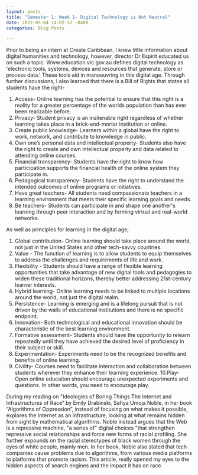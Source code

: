 ```yaml
---
layout: posts
title: "Semester 1: Week 1- Digital Technology is Not Neutral"
date: 2022-05-04 14:02:57 -0400
categories: Blog Posts

---
```


Prior to being an intern at Create Caribbean, I knew little information about digital humanities and technology, however, director Dr Espirit educated us on such a topic. Www.education.vic.gov.au defines digital technology as 'electronic tools, systems, devices and resources that generate, store or process data.' These tools aid in manoeuvring in this digital age. Through further discussions, I also learned that there is a Bill of Rights that states all students have the right-
1. Access- Online learning has the potential to ensure that this right is a reality for a greater percentage of the worlds population than has ever been realizable before.
2. Privacy- Student privacy is an inalienable right regardless of whether learning takes place in a brick-and-mortar institution or online.
3. Create public knowledge- Learners within a global have the right to work, network, and contribute to knowledge in public.
4. Own one’s personal data and intellectual property- Students also have the right to create and own intellectual property and data related to attending online courses.
5. Financial transparency- Students have the right to know how participation supports the financial health of the online system they participate in.
6. Pedagogical transparency- Students have the right to understand the intended outcomes of online programs or initiatives.
7. Have great teachers- All students need compassionate teachers in a learning environment that meets their specific learning goals and needs.
8. Be teachers- Students can participate in and shape one another's learning through peer interaction and by forming virtual and real-world networks.

As well as principles for learning in the digital age;
1. Global contribution- Online learning should take place around the world, not just in the United States and other tech-savvy countries.
2. Value - The function of learning is to allow students to equip themselves to address the challenges and requirements of life and work.
3. Flexibility - Students should have a range of flexible learning opportunities that take advantage of new digital tools and pedagogies to widen these traditional horizons, thereby better addressing 21st-century learner interests.
4. Hybrid learning- Online learning needs to be linked to multiple locations around the world, not just the digital realm.
5. Persistence- Learning is emerging and is a lifelong pursuit that is not driven by the walls of educational institutions and there is no specific endpoint.
6. Innovation- Both technological and educational innovation should be characteristic of the best learning environment.
7. Formative assessment- Students should have the opportunity to relearn repeatedly until they have achieved the desired level of proficiency in their subject or skill.
8. Experimentation- Experiments need to be the recognized benefits and benefits of online learning.
9. Civility- Courses need to facilitate interaction and collaboration between students wherever they enhance their learning experience.
10.Play- Open online education should encourage unexpected experiments and questions. In other words, you need to encourage play.

During my reading on "Ideologies of Boring Things The Internet and Infrastructures of Race“ by Emily Drabinski, Safiya Umoja Noble, in her book “Algorithms of Oppression”, instead of focusing on what makes it possible, explores the Internet as an infrastructure, looking at what remains hidden from sight by mathematical algorithms. Noble instead argues that the Web is a repressive machine, "a series of" digital choices "that strengthen repressive social relationships and force new forms of racial profiling. She further expounds on the racial stereotypes of black women through the eyes of white people, mainly men. In her book, Noble also stated that tech companies cause problems due to algorithms, from various media platforms to platforms that promote racism. This article, really opened my eyes to the hidden aspects of search engines and the impact it has on race.
